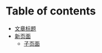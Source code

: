 # Table of contents

* [文章标题](README.md)
* [新页面](xin-ye-mian/README.md)
  * [子页面](xin-ye-mian/zi-ye-mian.md)

